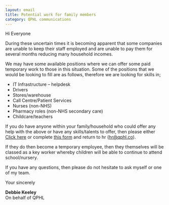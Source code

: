 ```yaml
---
layout: email
title: Potential work for family members
category: QPHL communications
---
```


Hi Everyone

During these uncertain times it is becoming apparent that some companies are unable to keep their staff employed and are unable to pay them for several months reducing many household incomes.

We may have some available positions where we can offer some paid temporary work to those in this situation. Some of the positions that we would be looking to fill are as follows, therefore we are looking for skills in;

- IT Infrastructure – helpdesk
- Drivers
- Stores/warehouse
- Call Centre/Patient Services
- Nurses (non-NHS)
- Pharmacy roles (non-NHS secondary care)
- Childcare/teachers

If you do have anyone within your family/household who could offer any help with the above or have any skills/talents to offer, then please either [Click here](https://forms.office.com/Pages/ResponsePage.aspx?id=DQSIkWdsW0yxEjajBLZtrQAAAAAAAAAAAAMAAPya-E1UNlNROTBUV1QwV0EwUDRRTTVLQkRLQzhJVi4u) or complete [this form](/downloads/potential-work-for-family-members-form.docx) and return to hr ([hr@qphl.co](mailto:hr@qphl.co)).

If they do then become a temporary employee, then they themselves will be classed as a key worker whereby children will be able to continue to attend school/nursery.

If you have any questions, then please do not hesitate to ask myself or one of my team.

Your sincerely

**Debbie Keeley**<br>
On behalf of QPHL